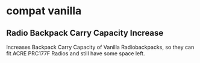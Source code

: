 # compat vanilla

## Radio Backpack Carry Capacity Increase

Increases Backpack Carry Capacity of Vanilla Radiobackpacks, so they can fit ACRE PRC177F Radios and still have some space left.
